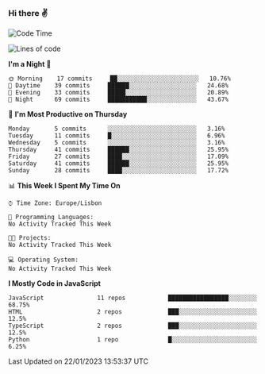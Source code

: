 ### Hi there :v:

<!--
**eusebioaddsilva/eusebioaddsilva** is a ✨ _special_ ✨ repository because its `README.md` (this file) appears on your GitHub profile.

<!--START_SECTION:waka-->
![Code Time](http://img.shields.io/badge/Code%20Time-35%20hrs%2012%20mins-blue)

![Lines of code](https://img.shields.io/badge/From%20Hello%20World%20I%27ve%20Written-694%20Thousand%20lines%20of%20code-blue)

**I'm a Night 🦉** 

```text
🌞 Morning    17 commits     ██░░░░░░░░░░░░░░░░░░░░░░░   10.76% 
🌆 Daytime    39 commits     ██████░░░░░░░░░░░░░░░░░░░   24.68% 
🌃 Evening    33 commits     █████░░░░░░░░░░░░░░░░░░░░   20.89% 
🌙 Night      69 commits     ███████████░░░░░░░░░░░░░░   43.67%

```
📅 **I'm Most Productive on Thursday** 

```text
Monday       5 commits      ░░░░░░░░░░░░░░░░░░░░░░░░░   3.16% 
Tuesday      11 commits     █░░░░░░░░░░░░░░░░░░░░░░░░   6.96% 
Wednesday    5 commits      ░░░░░░░░░░░░░░░░░░░░░░░░░   3.16% 
Thursday     41 commits     ██████░░░░░░░░░░░░░░░░░░░   25.95% 
Friday       27 commits     ████░░░░░░░░░░░░░░░░░░░░░   17.09% 
Saturday     41 commits     ██████░░░░░░░░░░░░░░░░░░░   25.95% 
Sunday       28 commits     ████░░░░░░░░░░░░░░░░░░░░░   17.72%

```


📊 **This Week I Spent My Time On** 

```text
⌚︎ Time Zone: Europe/Lisbon

💬 Programming Languages: 
No Activity Tracked This Week

🐱‍💻 Projects: 
No Activity Tracked This Week

💻 Operating System: 
No Activity Tracked This Week

```

**I Mostly Code in JavaScript** 

```text
JavaScript               11 repos            █████████████████░░░░░░░░   68.75% 
HTML                     2 repos             ███░░░░░░░░░░░░░░░░░░░░░░   12.5% 
TypeScript               2 repos             ███░░░░░░░░░░░░░░░░░░░░░░   12.5% 
Python                   1 repo              █░░░░░░░░░░░░░░░░░░░░░░░░   6.25%

```



 Last Updated on 22/01/2023 13:53:37 UTC
<!--END_SECTION:waka-->
